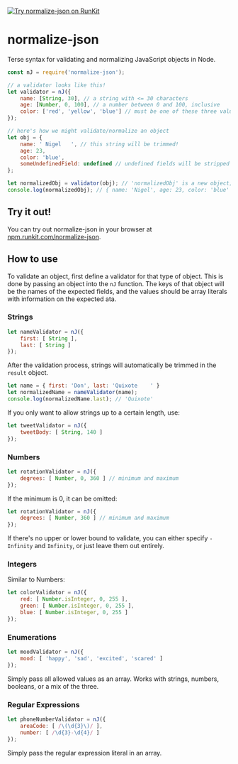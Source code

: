 [![Try normalize-json on RunKit](https://badge.runkitcdn.com/normalize-json.svg)](https://npm.runkit.com/normalize-json)

# normalize-json
Terse syntax for validating and normalizing JavaScript objects in Node.

``` js
const nJ = require('normalize-json');

// a validator looks like this!
let validator = nJ({
    name: [String, 30], // a string with <= 30 characters
    age: [Number, 0, 100], // a number between 0 and 100, inclusive
    color: ['red', 'yellow', 'blue'] // must be one of these three values
});

// here's how we might validate/normalize an object
let obj = {
    name: ' Nigel   ', // this string will be trimmed!
    age: 23,
    color: 'blue',
    someUndefinedField: undefined // undefined fields will be stripped out
};

let normalizedObj = validator(obj); // 'normalizedObj' is a new object; 'obj' has not been changed
console.log(normalizedObj); // { name: 'Nigel', age: 23, color: 'blue' }
```

## Try it out!
You can try out normalize-json in your browser at [npm.runkit.com/normalize-json](https://npm.runkit.com/normalize-json).


## How to use
To validate an object, first define a validator for that type of object. This is done by passing an object into the `nJ` function. The keys of that object will be the names of the expected fields, and the values should be array literals with information on the expected ata.


### Strings
``` js
let nameValidator = nJ({
    first: [ String ],
    last: [ String ]
});
```

After the validation process, strings will automatically be trimmed in the `result` object.
``` js
let name = { first: 'Don', last: 'Quixote    ' }
let normalizedName = nameValidator(name);
console.log(normalizedName.last); // 'Quixote'
```

If you only want to allow strings up to a certain length, use:
``` js
let tweetValidator = nJ({
    tweetBody: [ String, 140 ]
});
```


### Numbers
``` js
let rotationValidator = nJ({
    degrees: [ Number, 0, 360 ] // minimum and maximum
});
```

If the minimum is 0, it can be omitted:
``` js
let rotationValidator = nJ({
    degrees: [ Number, 360 ] // minimum and maximum
});
```

If there's no upper or lower bound to validate, you can either specify `-Infinity` and `Infinity`, or just leave them out entirely.


### Integers
Similar to Numbers:
``` js
let colorValidator = nJ({
    red: [ Number.isInteger, 0, 255 ],
    green: [ Number.isInteger, 0, 255 ],
    blue: [ Number.isInteger, 0, 255 ]
});
```


### Enumerations
``` js
let moodValidator = nJ({
    mood: [ 'happy', 'sad', 'excited', 'scared' ]
});
```
Simply pass all allowed values as an array. Works with strings, numbers, booleans, or a mix of the three.


### Regular Expressions
``` js
let phoneNumberValidator = nJ({
    areaCode: [ /\(\d{3}\)/ ],
    number: [ /\d{3}-\d{4}/ ]
});
```
Simply pass the regular expression literal in an array.

